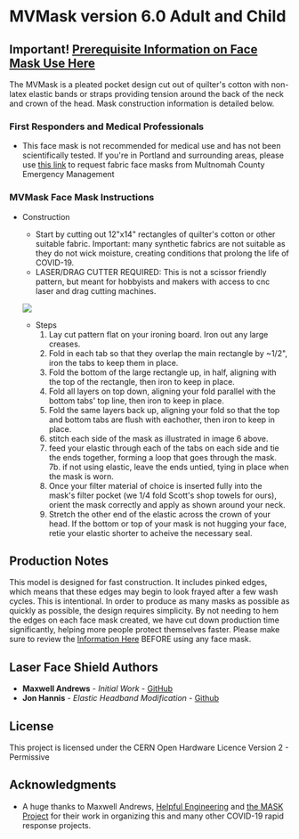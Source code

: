 # MVMask version 6.0 Adult and Child

## Important! [Prerequisite Information on Face Mask Use Here](https://www.cdc.gov/coronavirus/2019-ncov/prevent-getting-sick/diy-cloth-face-coverings.html)

The MVMask is a pleated pocket design cut out of quilter's cotton with non-latex elastic bands or straps providing tension around the back of the neck and crown of the head. Mask construction information is detailed below.

### First Responders and Medical Professionals
* This face mask is not recommended for medical use and has not been scientifically tested. If you're in Portland and surrounding areas, please use [this link](https://multco.us/em/need-resources-multnomah-county-resource-request-form) to request fabric face masks from Multnomah County Emergency Management

### MVMask Face Mask Instructions

* Construction
  * Start by cutting out 12"x14" rectangles of quilter's cotton or other suitable fabric. Important: many synthetic fabrics are not suitable as they do not wick moisture, creating conditions that prolong the life of COVID-19. 
  * LASER/DRAG CUTTER REQUIRED: This is not a scissor friendly pattern, but meant for hobbyists and makers with access to cnc laser and drag cutting machines.
  
  ![](MVMask.Instructions.png)
  * Steps
    1. Lay cut pattern flat on your ironing board. Iron out any large creases.  
	2. Fold in each tab so that they overlap the main rectangle by ~1/2", iron the tabs to keep them in place.
	3. Fold the bottom of the large rectangle up, in half, aligning with the top of the rectangle, then iron to keep in place. 
	4. Fold all layers on top down, aligning your fold parallel with the bottom tabs' top line, then iron to keep in place. 
	5. Fold the same layers back up, aligning your fold so that the top and bottom tabs are flush with eachother, then iron to keep in place.
    6. stitch each side of the mask as illustrated in image 6 above.
	7. feed your elastic through each of the tabs on each side and tie the ends together, forming a loop that goes through the mask.
	7b. if not using elastic, leave the ends untied, tying in place when the mask is worn.
	8. Once your filter material of choice is inserted fully into the mask's filter pocket (we 1/4 fold Scott's shop towels for ours), orient the mask correctly and apply as shown around your neck.
	9. Stretch the other end of the elastic across the crown of your head. If the bottom or top of your mask is not hugging your face, retie your elastic shorter to acheive the necessary seal.

## Production Notes 

This model is designed for fast construction. It includes pinked edges, which means that these edges may begin to look frayed after a few wash cycles. This is intentional. In order to produce as many masks as possible as quickly as possible, the design requires simplicity. By not needing to hem the edges on each face mask created, we have cut down production time significantly, helping more people protect themselves faster. Please make sure to review the [Information Here](https://www.cdc.gov/coronavirus/2019-ncov/prevent-getting-sick/diy-cloth-face-coverings.html) BEFORE using any face mask.

## Laser Face Shield Authors

* **Maxwell Andrews** - *Initial Work* - [GitHub](https://github.com/madmaxbr5)
* **Jon Hannis** - *Elastic Headband Modification* - [Github](https://github.com/jonhannis)

## License

This project is licensed under the CERN Open Hardware Licence Version 2 - Permissive

## Acknowledgments

* A huge thanks to Maxwell Andrews, [Helpful Engineering](https://helpfulengineering.org) and [the MASK Project](https://maskproject.tech) for their work in organizing this and many other COVID-19 rapid response projects.
